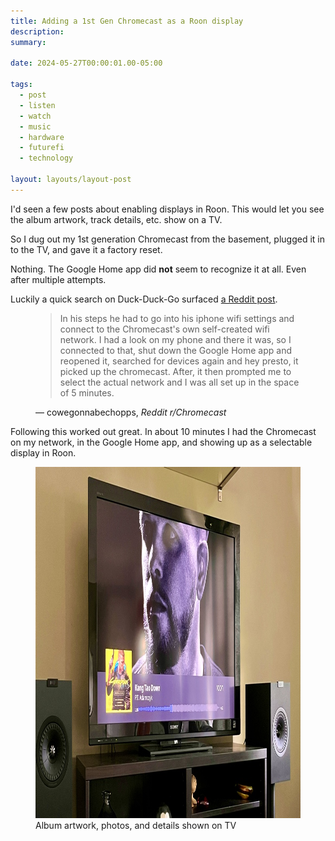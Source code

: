 ```yaml
---
title: Adding a 1st Gen Chromecast as a Roon display
description:
summary:

date: 2024-05-27T00:00:01.00-05:00

tags:
  - post
  - listen
  - watch
  - music
  - hardware
  - futurefi
  - technology

layout: layouts/layout-post
---
```


I'd seen a few posts about enabling displays in Roon.  This would let you see the album artwork, track details, etc. show on a TV.

So I dug out my 1st generation Chromecast from the basement, plugged it in to the TV, and gave it a factory reset.

Nothing. The Google Home app did <strong>not</strong> seem to recognize it at all. Even after multiple attempts.

Luckily a quick search on Duck-Duck-Go surfaced <a href="https://www.reddit.com/r/Chromecast/comments/fbrsd5/for_those_still_using_1st_gen_chromecast_and/" title="">a Reddit post</a>.

<figure class="blockquote">
	<blockquote cite="https://www.reddit.com/r/Chromecast/comments/fbrsd5/for_those_still_using_1st_gen_chromecast_and/">
		<p>In his steps he had to go into his iphone wifi settings and connect to the Chromecast's own self-created wifi network. I had a look on my phone and there it was, so I connected to that, shut down the Google Home app and reopened it, searched for devices again and hey presto, it picked up the chromecast. After, it then prompted me to select the actual network and I was all set up in the space of 5 minutes.</p>
	</blockquote>
	<figcaption>— cowegonnabechopps, <cite>Reddit r/Chromecast</cite></figcaption>
</figure>

Following this worked out great. In about 10 minutes I had the Chromecast on my network, in the Google Home app, and showing up as a selectable display in Roon.

<figure>
<img class="img-border" src="/img/2024-05-27-roon-chromecast-tv.jpeg" alt="tv showing what music track is playing" width="1000" height="562" />
  <figcaption>Album artwork, photos, and details shown on TV</figcaption>
</figure>